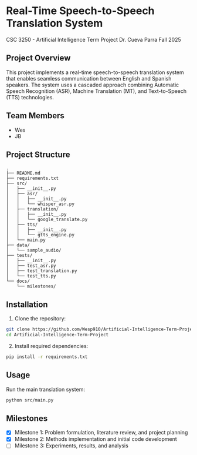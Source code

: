 # Real-Time Speech-to-Speech Translation System

CSC 3250 - Artificial Intelligence Term Project
Dr. Cueva Parra
Fall 2025

## Project Overview

This project implements a real-time speech-to-speech translation system that enables seamless communication between English and Spanish speakers. The system uses a cascaded approach combining Automatic Speech Recognition (ASR), Machine Translation (MT), and Text-to-Speech (TTS) technologies.

## Team Members
- Wes
- JB

## Project Structure

```
.
├── README.md
├── requirements.txt
├── src/
│   ├── __init__.py
│   ├── asr/
│   │   ├── __init__.py
│   │   └── whisper_asr.py
│   ├── translation/
│   │   ├── __init__.py
│   │   └── google_translate.py
│   ├── tts/
│   │   ├── __init__.py
│   │   └── gtts_engine.py
│   └── main.py
├── data/
│   └── sample_audio/
├── tests/
│   ├── __init__.py
│   ├── test_asr.py
│   ├── test_translation.py
│   └── test_tts.py
└── docs/
    └── milestones/
```

## Installation

1. Clone the repository:
```bash
git clone https://github.com/Wesp910/Artificial-Intelligence-Term-Project.git
cd Artificial-Intelligence-Term-Project
```

2. Install required dependencies:
```bash
pip install -r requirements.txt
```

## Usage

Run the main translation system:
```bash
python src/main.py
```

## Milestones

- [x] Milestone 1: Problem formulation, literature review, and project planning
- [x] Milestone 2: Methods implementation and initial code development
- [ ] Milestone 3: Experiments, results, and analysis

